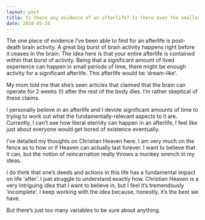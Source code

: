 ```yaml
---
layout: post
title: Is there any evidence of an afterlife? Is there even the smallest bit of evidence?
date: 2018-05-28
---
```


<p>The one piece of evidence I’ve been able to find for an afterlife is post-death brain activity. A great big burst of brain activity happens right before it ceases in the brain. The idea here is that your entire afterlife is contained within that burst of activity. Being that a significant amount of lived experience can happen in small periods of time, there might be enough activity for a significant afterlife. This afterlife would be ‘dream-like’.</p><p>My mom told me that she’s seen articles that claimed that the brain can operate for 2 weeks (!) after the rest of the body dies. I’m rather skeptical of these claims.</p><p>I personally believe in an afterlife and I devote significant amounts of time to trying to work out what the fundamentally-relevant aspects to it are. Currently, I can’t see how literal eternity can happen in an afterlife, I feel like just about everyone would get bored of existence eventually.</p><p>I’ve detailed my thoughts on Christian Heaven here. I am very much on the fence as to how or if Heaven can actually last forever. I want to believe that it can, but the notion of reincarnation really throws a monkey wrench in my ideas.</p><p>I do think that one’s deeds and actions in this life has a fundamental impact on life ‘after’. I just struggle to understand exactly how. Christian Heaven is a very intriguing idea that I want to believe in, but I feel it’s tremendously ‘incomplete’. I keep working with the idea because, honestly, it’s the best we have.</p><p>But there’s just too many variables to be sure about anything.</p>
